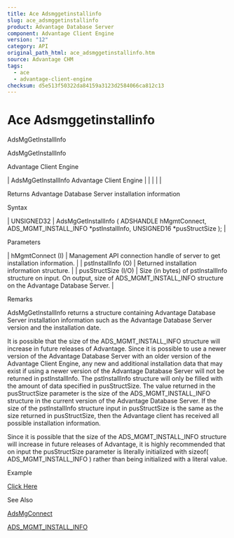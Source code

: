 ```yaml
---
title: Ace Adsmggetinstallinfo
slug: ace_adsmggetinstallinfo
product: Advantage Database Server
component: Advantage Client Engine
version: "12"
category: API
original_path_html: ace_adsmggetinstallinfo.htm
source: Advantage CHM
tags:
  - ace
  - advantage-client-engine
checksum: d5e513f50322da84159a3123d2584066ca812c13
---
```


# Ace Adsmggetinstallinfo

AdsMgGetInstallInfo

AdsMgGetInstallInfo

Advantage Client Engine

| AdsMgGetInstallInfo  Advantage Client Engine |  |  |  |  |

Returns Advantage Database Server installation information

Syntax

| UNSIGNED32 | AdsMgGetInstallInfo ( ADSHANDLE hMgmtConnect,  ADS\_MGMT\_INSTALL\_INFO \*pstInstallInfo,  UNSIGNED16 \*pusStructSize ); |

Parameters

| hMgmtConnect (I) | Management API connection handle of server to get installation information. |
| pstInstallInfo (O) | Returned installation information structure. |
| pusStructSize (I/O) | Size (in bytes) of pstInstallInfo structure on input. On output, size of ADS\_MGMT\_INSTALL\_INFO structure on the Advantage Database Server. |

Remarks

AdsMgGetInstallInfo returns a structure containing Advantage Database Server installation information such as the Advantage Database Server version and the installation date.

It is possible that the size of the ADS\_MGMT\_INSTALL\_INFO structure will increase in future releases of Advantage. Since it is possible to use a newer version of the Advantage Database Server with an older version of the Advantage Client Engine, any new and additional installation data that may exist if using a newer version of the Advantage Database Server will not be returned in pstInstallInfo. The pstInstallInfo structure will only be filled with the amount of data specified in pusStructSize. The value returned in the pusStructSize parameter is the size of the ADS\_MGMT\_INSTALL\_INFO structure in the current version of the Advantage Database Server. If the size of the pstInstallInfo structure input in pusStructSize is the same as the size returned in pusStructSize, then the Advantage client has received all possible installation information.

Since it is possible that the size of the ADS\_MGMT\_INSTALL\_INFO structure will increase in future releases of Advantage, it is highly recommended that on input the pusStructSize parameter is literally initialized with sizeof( ADS\_MGMT\_INSTALL\_INFO ) rather than being initialized with a literal value.

Example

[Click Here](ace_advantage_management_api_examples.md#adsmggetinstallinfor_example)

See Also

[AdsMgConnect](ace_adsmgconnect.md)

[ADS\_MGMT\_INSTALL\_INFO](ace_ads_mgmt_install_info.md)
